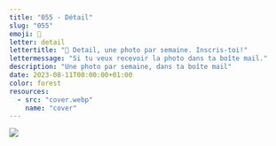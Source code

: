 ```yaml
---
title: "055 - Détail"
slug: "055"
emoji: 👀
letter: detail
lettertitle: "👀 Detail, une photo par semaine. Inscris-toi!"
lettermessage: "Si tu veux recevoir la photo dans ta boîte mail."
description: "Une photo par semaine, dans ta boîte mail"
date: 2023-08-11T00:00:00+01:00
color: forest
resources:
  - src: "cover.webp"
    name: "cover"
---
```

![](cover)
